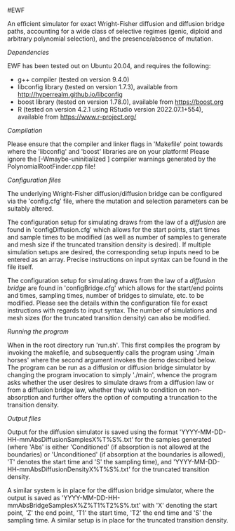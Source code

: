 #EWF

An efficient simulator for exact Wright-Fisher diffusion and diffusion bridge paths, accounting for a wide class of selective regimes (genic, diploid and arbitrary polynomial selection), and the presence/absence of mutation.

*Dependencies*

EWF has been tested out on Ubuntu 20.04, and requires the following:

- g++ compiler (tested on version 9.4.0)
- libconfig library (tested on version 1.7.3), available from http://hyperrealm.github.io/libconfig
- boost library (tested on version 1.78.0), available from https://boost.org
- R (tested on version 4.2.1 using RStudio version 2022.07.1+554), available from https://www.r-project.org/

*Compilation*

Please ensure that the compiler and linker flags in 'Makefile' point towards where the 'libconfig' and 'boost' libraries are on your platform! Please ignore the [-Wmaybe-uninitialized ] compiler warnings generated by the PolynomialRootFinder.cpp file!

*Configuration files*

The underlying Wright-Fisher diffusion/diffusion bridge can be configured via the 'config.cfg' file, where the mutation and selection parameters can be suitably altered. 

The configuration setup for simulating draws from the law of a _diffusion_ are found in 'configDiffusion.cfg' which allows for the start points, start times and sample times to be modified (as well as number of samples to generate and mesh size if the truncated transition density is desired). If multiple simulation setups are desired, the corresponding setup inputs need to be entered as an array. Precise instructions on input syntax can be found in the file itself.

The configuration setup for simulating draws from the law of a _diffusion bridge_ are found in 'configBridge.cfg' which allows for the start/end points and times, sampling times, number of bridges to simulate, etc. to be modified. Please see the details within the configuration file for exact instructions with regards to input syntax. The number of simulations and mesh sizes (for the truncated transition density) can also be modified.

*Running the program*

When in the root directory run 'run.sh'. This first compiles the program by invoking the makefile, and subsequently calls the program using './main horses' where the second argument invokes the demo described below. The program can be run as a diffusion or diffusion bridge simulator by changing the program invocation to simply './main', whence the program asks whether the user desires to simulate draws from a diffusion law or from a diffusion bridge law, whether they wish to condition on non-absorption and further offers the option of computing a truncation to the transition density.

*Output files*

Output for the diffusion simulator is saved using the format 'YYYY-MM-DD-HH-mmAbsDiffusionSamplesX%T%S%.txt' for the samples generated (where 'Abs' is either 'Conditioned' (if absorption is not allowed at the boundaries) or 'Unconditioned' (if absorption at the boundaries is allowed), 'T' denotes the start time and 'S' the sampling time), and 'YYYY-MM-DD-HH-mmAbsDiffusionDensityX%T%S%.txt' for the truncated transition density.

A similar system is in place for the diffusion bridge simulator, where the output is saved as 'YYYY-MM-DD-HH-mmAbsBridgeSamplesX%Z%T1%T2%S%.txt' with 'X' denoting the start point, 'Z' the end point, 'T1' the start time, 'T2' the end time and 'S' the sampling time. A similar setup is in place for the truncated transition density.
